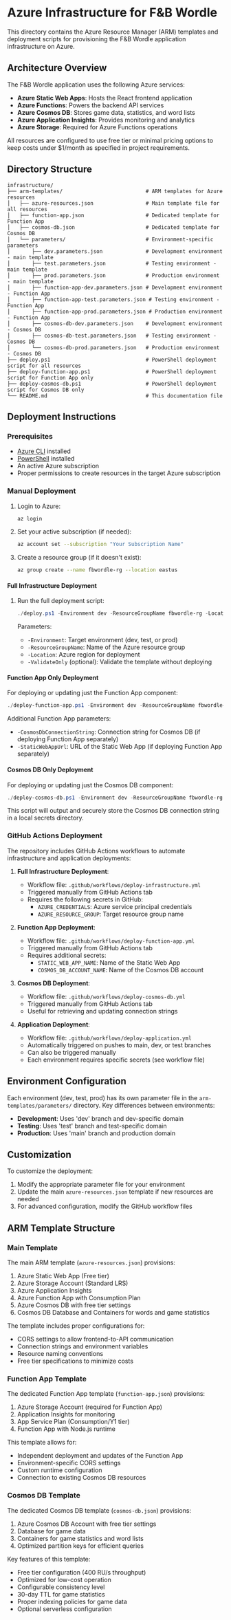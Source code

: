 # Azure Infrastructure for F&B Wordle

This directory contains the Azure Resource Manager (ARM) templates and deployment scripts for provisioning the F&B Wordle application infrastructure on Azure.

## Architecture Overview

The F&B Wordle application uses the following Azure services:

- **Azure Static Web Apps**: Hosts the React frontend application
- **Azure Functions**: Powers the backend API services
- **Azure Cosmos DB**: Stores game data, statistics, and word lists
- **Azure Application Insights**: Provides monitoring and analytics
- **Azure Storage**: Required for Azure Functions operations

All resources are configured to use free tier or minimal pricing options to keep costs under $1/month as specified in project requirements.

## Directory Structure

```text
infrastructure/
├── arm-templates/                           # ARM templates for Azure resources
│   ├── azure-resources.json                 # Main template file for all resources
│   ├── function-app.json                    # Dedicated template for Function App
│   ├── cosmos-db.json                       # Dedicated template for Cosmos DB
│   └── parameters/                          # Environment-specific parameters
│       ├── dev.parameters.json              # Development environment - main template
│       ├── test.parameters.json             # Testing environment - main template
│       ├── prod.parameters.json             # Production environment - main template
│       ├── function-app-dev.parameters.json # Development environment - Function App
│       ├── function-app-test.parameters.json # Testing environment - Function App
│       ├── function-app-prod.parameters.json # Production environment - Function App
│       ├── cosmos-db-dev.parameters.json    # Development environment - Cosmos DB
│       ├── cosmos-db-test.parameters.json   # Testing environment - Cosmos DB
│       └── cosmos-db-prod.parameters.json   # Production environment - Cosmos DB
├── deploy.ps1                               # PowerShell deployment script for all resources
├── deploy-function-app.ps1                  # PowerShell deployment script for Function App only
├── deploy-cosmos-db.ps1                     # PowerShell deployment script for Cosmos DB only
└── README.md                                # This documentation file
```

## Deployment Instructions

### Prerequisites

- [Azure CLI](https://docs.microsoft.com/en-us/cli/azure/install-azure-cli) installed
- [PowerShell](https://docs.microsoft.com/en-us/powershell/scripting/install/installing-powershell) installed
- An active Azure subscription
- Proper permissions to create resources in the target Azure subscription

### Manual Deployment

1. Login to Azure:

   ```bash
   az login
   ```

2. Set your active subscription (if needed):

   ```bash
   az account set --subscription "Your Subscription Name"
   ```

3. Create a resource group (if it doesn't exist):

   ```bash
   az group create --name fbwordle-rg --location eastus
   ```

#### Full Infrastructure Deployment

1. Run the full deployment script:

   ```powershell
   ./deploy.ps1 -Environment dev -ResourceGroupName fbwordle-rg -Location eastus
   ```

   Parameters:
   - `-Environment`: Target environment (dev, test, or prod)
   - `-ResourceGroupName`: Name of the Azure resource group
   - `-Location`: Azure region for deployment
   - `-ValidateOnly` (optional): Validate the template without deploying

#### Function App Only Deployment

For deploying or updating just the Function App component:

```powershell
./deploy-function-app.ps1 -Environment dev -ResourceGroupName fbwordle-rg -Location eastus
```

Additional Function App parameters:

- `-CosmosDbConnectionString`: Connection string for Cosmos DB (if deploying Function App separately)
- `-StaticWebAppUrl`: URL of the Static Web App (if deploying Function App separately)

#### Cosmos DB Only Deployment

For deploying or updating just the Cosmos DB component:

```powershell
./deploy-cosmos-db.ps1 -Environment dev -ResourceGroupName fbwordle-rg -Location eastus
```

This script will output and securely store the Cosmos DB connection string in a local secrets directory.

### GitHub Actions Deployment

The repository includes GitHub Actions workflows to automate infrastructure and application deployments:

1. **Full Infrastructure Deployment**:
   - Workflow file: `.github/workflows/deploy-infrastructure.yml`
   - Triggered manually from GitHub Actions tab
   - Requires the following secrets in GitHub:
     - `AZURE_CREDENTIALS`: Azure service principal credentials
     - `AZURE_RESOURCE_GROUP`: Target resource group name

2. **Function App Deployment**:
   - Workflow file: `.github/workflows/deploy-function-app.yml`
   - Triggered manually from GitHub Actions tab
   - Requires additional secrets:
     - `STATIC_WEB_APP_NAME`: Name of the Static Web App
     - `COSMOS_DB_ACCOUNT_NAME`: Name of the Cosmos DB account

3. **Cosmos DB Deployment**:
   - Workflow file: `.github/workflows/deploy-cosmos-db.yml`
   - Triggered manually from GitHub Actions tab
   - Useful for retrieving and updating connection strings

4. **Application Deployment**:
   - Workflow file: `.github/workflows/deploy-application.yml`
   - Automatically triggered on pushes to main, dev, or test branches
   - Can also be triggered manually
   - Each environment requires specific secrets (see workflow file)

## Environment Configuration

Each environment (dev, test, prod) has its own parameter file in the `arm-templates/parameters/` directory. Key differences between environments:

- **Development**: Uses 'dev' branch and dev-specific domain
- **Testing**: Uses 'test' branch and test-specific domain
- **Production**: Uses 'main' branch and production domain

## Customization

To customize the deployment:

1. Modify the appropriate parameter file for your environment
2. Update the main `azure-resources.json` template if new resources are needed
3. For advanced configuration, modify the GitHub workflow files

## ARM Template Structure

### Main Template

The main ARM template (`azure-resources.json`) provisions:

1. Azure Static Web App (Free tier)
2. Azure Storage Account (Standard LRS)
3. Azure Application Insights
4. Azure Function App with Consumption Plan
5. Azure Cosmos DB with free tier settings
6. Cosmos DB Database and Containers for words and game statistics

The template includes proper configurations for:

- CORS settings to allow frontend-to-API communication
- Connection strings and environment variables
- Resource naming conventions
- Free tier specifications to minimize costs

### Function App Template

The dedicated Function App template (`function-app.json`) provisions:

1. Azure Storage Account (required for Function App)
2. Application Insights for monitoring
3. App Service Plan (Consumption/Y1 tier)
4. Function App with Node.js runtime

This template allows for:

- Independent deployment and updates of the Function App
- Environment-specific CORS settings
- Custom runtime configuration
- Connection to existing Cosmos DB resources

### Cosmos DB Template

The dedicated Cosmos DB template (`cosmos-db.json`) provisions:

1. Azure Cosmos DB Account with free tier settings
2. Database for game data
3. Containers for game statistics and word lists
4. Optimized partition keys for efficient queries

Key features of this template:

- Free tier configuration (400 RU/s throughput)
- Optimized for low-cost operation
- Configurable consistency level
- 30-day TTL for game statistics
- Proper indexing policies for game data
- Optional serverless configuration
